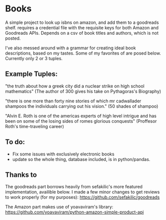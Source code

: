 #  Books 
A simple project to look up isbns on amazon, and add them to a goodreads shelf.  requires a credential file with the requisite keys for both Amazon and Goodreads APIs.  Depends on a csv of book titles and authors, which is not posted.  

I've also messed around with a grammar for creating ideal book descriptions, based on my tastes.  Some of my favorites of are posed below.  Currently only 2 or 3 tuples.  

## Example Tuples:


"the truth about how a greek city did a nuclear strike on high school mathematics" (The author of 300 gives his take on Pythagoras's Biography)

"there is one more than forty nine stories of which mr cadwallader shampoos the individuals carrying out his vision." (50 shades of shampoo)

"Alvin E. Roth is one of the americas experts of high level intrigue and has been on some of the losing sides of romes glorious conquests" (Proffesor Roth's time-traveling career)

## To do:
- Fix some issues with exclusively electronic books
- update so the whole thing, database included, is in python/pandas.  

## Thanks to

The goodreads part borrows heavily from sefakilic's more featured implementation, availible below.  I made a few minor changes to get reviews to work properly (for my purposes):  https://github.com/sefakilic/goodreads

The Amazon part makes use of yoavaviram's  library:  https://github.com/yoavaviram/python-amazon-simple-product-api
